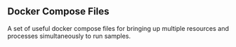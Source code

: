 ## Docker Compose Files
A set of useful docker compose files for bringing up multiple resources and processes simultaneously to run samples.